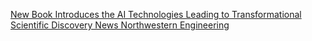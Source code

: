 [New Book Introduces the AI Technologies Leading to Transformational Scientific Discovery   News   Northwestern Engineering](https://qi.tc/qi/113746)